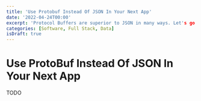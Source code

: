 ```yaml
---
title: 'Use Protobuf Instead Of JSON In Your Next App'
date: '2022-04-24T00:00'
excerpt: 'Protocol Buffers are superior to JSON in many ways. Let's go through why you should use them in your next application.'
categories: [Software, Full Stack, Data]
isDraft: true
---
```


<!-- markdownlint-disable MD025 -->
# Use ProtoBuf Instead Of JSON In Your Next App
<!-- markdownlint-enable MD025 -->

TODO
